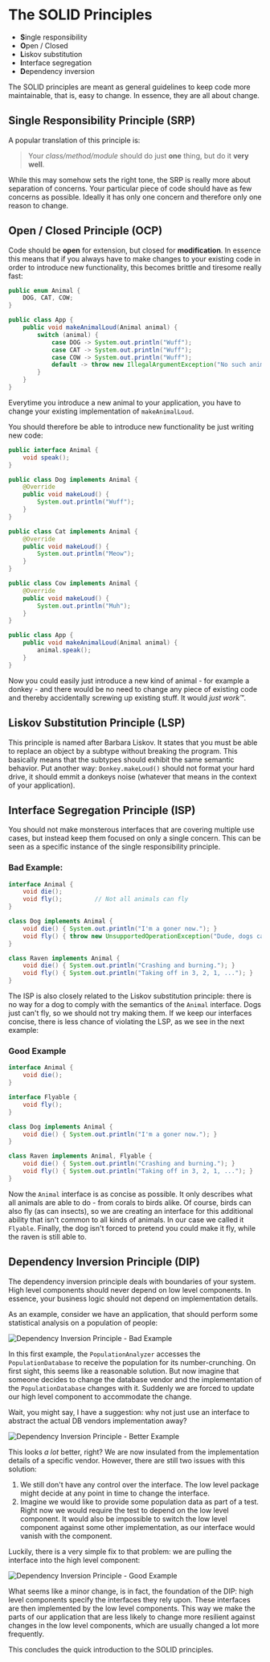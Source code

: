 # The SOLID Principles

- **S**ingle responsibility
- **O**pen / Closed
- **L**iskov substitution
- **I**nterface segregation
- **D**ependency inversion

The SOLID principles are meant as general guidelines to keep code more maintainable, that is, easy to change. In essence,
they are all about change.

## Single Responsibility Principle (SRP)

A popular translation of this principle is:

> Your _class/method/module_ should do just **one** thing, but do it **very well**.

While this may somehow sets the right tone, the SRP is really more about separation of concerns. Your particular piece
of code should have as few concerns as possible. Ideally it has only one concern and therefore only one reason to change.


## Open / Closed Principle (OCP)

Code should be **open** for extension, but closed for **modification**. In essence this means that if you always have
to make changes to your existing code in order to introduce new functionality, this becomes brittle and tiresome really
fast:

```java
public enum Animal {
	DOG, CAT, COW;
}

public class App {
	public void makeAnimalLoud(Animal animal) {
		switch (animal) {
			case DOG -> System.out.println("Wuff");
			case CAT -> System.out.println("Wuff");
			case COW -> System.out.println("Wuff");
			default -> throw new IllegalArgumentException("No such animal: " + animal);
		}
	}
}
```

Everytime you introduce a new animal to your application, you have to change your existing implementation of
`makeAnimalLoud`.

You should therefore be able to introduce new functionality be just writing new code:

```java
public interface Animal {
	void speak();
}

public class Dog implements Animal {
	@Override
	public void makeLoud() {
		System.out.println("Wuff");
	}
}

public class Cat implements Animal {
	@Override
	public void makeLoud() {
		System.out.println("Meow");
	}
}

public class Cow implements Animal {
	@Override
	public void makeLoud() {
		System.out.println("Muh");
	}
}

public class App {
	public void makeAnimalLoud(Animal animal) {
		animal.speak();
	}
}
```

Now you could easily just introduce a new kind of animal - for example a donkey - and there would be no need to change
any piece of existing code and thereby accidentally screwing up existing stuff. It would _just work™_.


## Liskov Substitution Principle (LSP)

This principle is named after Barbara Liskov. It states that you must be able to replace an object by a subtype without
breaking the program. This basically means that the subtypes should exhibit the same semantic behavior. Put another way:
`Donkey.makeLoud()` should not format your hard drive, it should emmit a donkeys noise (whatever that means in the
context of your application).


## Interface Segregation Principle (ISP)

You should not make monsterous interfaces that are covering multiple use cases, but instead keep them focused on only
a single concern. This can be seen as a specific instance of the single responsibility principle.

### Bad Example:

```java
interface Animal {
	void die();
	void fly();         // Not all animals can fly
}

class Dog implements Animal {
	void die() { System.out.println("I'm a goner now."); }
    void fly() { throw new UnsupportedOperationException("Dude, dogs can't fly - what's wrong with you?"); }
}

class Raven implements Animal {
	void die() { System.out.println("Crashing and burning."); }
    void fly() { System.out.println("Taking off in 3, 2, 1, ..."); }
}
```

The ISP is also closely related to the Liskov substitution principle: there is no way for a dog to comply with the
semantics of the `Animal` interface. Dogs just can't fly, so we should not try making them. If we keep our interfaces
concise, there is less chance of violating the LSP, as we see in the next example:

### Good Example

```java
interface Animal {
	void die();
}

interface Flyable {
	void fly();
}

class Dog implements Animal {
	void die() { System.out.println("I'm a goner now."); }
}

class Raven implements Animal, Flyable {
	void die() { System.out.println("Crashing and burning."); }
	void fly() { System.out.println("Taking off in 3, 2, 1, ..."); }
}
```

Now the `Animal` interface is as concise as possible. It only describes what all animals are able to do - from corals to
birds alike. Of course, birds can also fly (as can insects), so we are creating an interface for this additional ability
that isn't common to all kinds of animals. In our case we called it `Flyable`. Finally, the dog isn't forced to pretend
you could make it fly, while the raven is still able to.


## Dependency Inversion Principle (DIP)

The dependency inversion principle deals with boundaries of your system. High level components should never depend on
low level components. In essence, your business logic should not depend on implementation details.

As an example, consider we have an application, that should perform some statistical analysis on a population of people:

![Dependency Inversion Principle - Bad Example](DIP-Bad.png)

In this first example, the `PopulationAnalyzer` accesses the `PopulationDatabase` to receive the population for
its number-crunching. On first sight, this seems like a reasonable solution. But now imagine that someone decides to
change the database vendor and the implementation of the `PopulationDatabase` changes with it. Suddenly we are forced
to update our high level component to accommodate the change.

Wait, you might say, I have a suggestion: why not just use an interface to abstract the actual DB vendors implementation
away?

![Dependency Inversion Principle - Better Example](DIP-Better.png)

This looks _a lot_ better, right? We are now insulated from the implementation details of a specific vendor. However,
there are still two issues with this solution:

1. We still don't have any control over the interface. The low level package might decide at any point in time to change
   the interface.
2. Imagine we would like to provide some population data as part of a test. Right now we would require the test to
   depend on the low level component. It would also be impossible to switch the low level component against some other
   implementation, as our interface would vanish with the component.

Luckily, there is a very simple fix to that problem: we are pulling the interface into the high level component:

![Dependency Inversion Principle - Good Example](DIP-Good.png)

What seems like a minor change, is in fact, the foundation of the DIP: high level components specify the interfaces
they rely upon. These interfaces are then implemented by the low level components. This way we make the parts of our
application that are less likely to change more resilient against changes in the low level components, which are
usually changed a lot more frequently.

This concludes the quick introduction to the SOLID principles.
